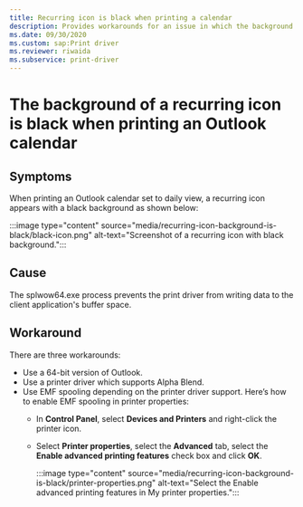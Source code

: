 ```yaml
---
title: Recurring icon is black when printing a calendar
description: Provides workarounds for an issue in which the background of a recurring icon is black when printing an Outlook calendar.
ms.date: 09/30/2020
ms.custom: sap:Print driver
ms.reviewer: riwaida
ms.subservice: print-driver
---
```

# The background of a recurring icon is black when printing an Outlook calendar

## Symptoms

When printing an Outlook calendar set to daily view, a recurring icon appears with a black background as shown below:

:::image type="content" source="media/recurring-icon-background-is-black/black-icon.png" alt-text="Screenshot of a recurring icon with black background.":::

## Cause

The splwow64.exe process prevents the print driver from writing data to the client application's buffer space.

## Workaround

There are three workarounds:

- Use a 64-bit version of Outlook.
- Use a printer driver which supports Alpha Blend.
- Use EMF spooling depending on the printer driver support. Here’s how to enable EMF spooling in printer properties:
  - In **Control Panel**, select **Devices and Printers** and right-click the printer icon.
  - Select **Printer properties**, select the **Advanced** tab, select the **Enable advanced printing features** check box and click **OK**.

    :::image type="content" source="media/recurring-icon-background-is-black/printer-properties.png" alt-text="Select the Enable advanced printing features in My printer properties.":::
